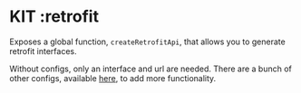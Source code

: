 # KIT :retrofit

Exposes a global function, `createRetrofitApi`, that allows you to generate retrofit interfaces.

Without configs, only an interface and url are needed.
There are a bunch of other configs, available [here](https://github.com/AllanWang/KIT/blob/dev/retrofit/src/main/kotlin/ca/allanwang/kit/retrofit/RetrofitApi.kt), to add more functionality.